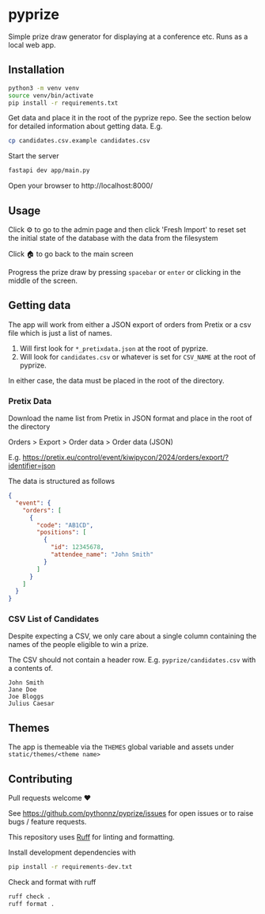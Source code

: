 # pyprize

Simple prize draw generator for displaying at a conference etc. Runs as a local web app.

## Installation

```bash
python3 -m venv venv
source venv/bin/activate
pip install -r requirements.txt
```

Get data and place it in the root of the pyprize repo. See the section below for detailed information about getting data. E.g.

```bash
cp candidates.csv.example candidates.csv
```

Start the server

```bash
fastapi dev app/main.py
```

Open your browser to http://localhost:8000/

## Usage

Click ⚙️ to go to the admin page and then click 'Fresh Import' to reset set the initial state of the database with the data from the filesystem

Click 🏠 to go back to the main screen

Progress the prize draw by pressing `spacebar` or `enter` or clicking in the middle of the screen.

## Getting data

The app will work from either a JSON export of orders from Pretix or a csv file which is just a list of names.

 1. Will first look for `*_pretixdata.json` at the root of pyprize.
 2. Will look for `candidates.csv` or whatever is set for `CSV_NAME` at the root of pyprize.

In either case, the data must be placed in the root of the directory.

### Pretix Data

Download the name list from Pretix in JSON format and place in the root of the directory

Orders > Export > Order data > Order data (JSON)

E.g. https://pretix.eu/control/event/kiwipycon/2024/orders/export/?identifier=json

The data is structured as follows

```json
{
  "event": {
    "orders": [
      {
        "code": "AB1CD",
        "positions": [
          {
            "id": 12345678,
            "attendee_name": "John Smith"
          }
        ]
      }
    ]
  }
}
```

### CSV List of Candidates

Despite expecting a CSV, we only care about a single column containing the names of the people eligible to win a prize.

The CSV should not contain a header row. E.g. `pyprize/candidates.csv` with a contents of.

```
John Smith
Jane Doe
Joe Bloggs
Julius Caesar
```

## Themes

The app is themeable via the `THEMES` global variable and assets under `static/themes/<theme name>`

## Contributing

Pull requests welcome ❤️

See https://github.com/pythonnz/pyprize/issues for open issues or to raise bugs / feature requests.

This repository uses [Ruff](https://docs.astral.sh/ruff/) for linting and formatting.

Install development dependencies with

```bash
pip install -r requirements-dev.txt
```

Check and format with ruff

```bash
ruff check .
ruff format .
```
